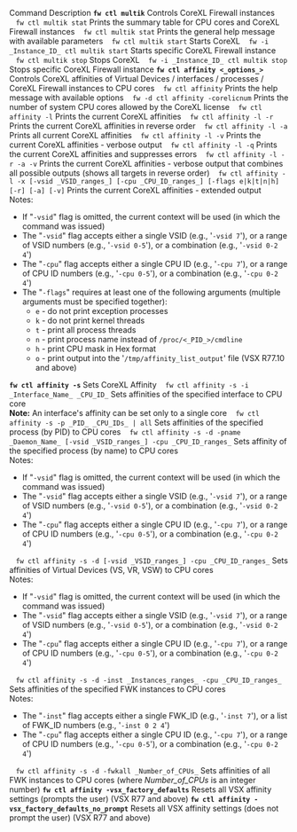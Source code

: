 Command Description **`fw ctl multik`** Controls CoreXL Firewall instances    `fw ctl multik stat` Prints the summary table for CPU cores and CoreXL Firewall instances    `fw ctl multik stat` Prints the general help message with available parameters    `fw ctl multik start` Starts CoreXL    `fw -i _Instance_ID_ ctl multik start` Starts specific CoreXL Firewall instance    `fw ctl multik stop` Stops CoreXL    `fw -i _Instance_ID_ ctl multik stop` Stops specific CoreXL Firewall instance **`fw ctl affinity <_options_>`** Controls CoreXL affinities of Virtual Devices / interfaces / processes / CoreXL Firewall instances to CPU cores    `fw ctl affinity` Prints the help message with available options    `fw -d ctl affinity -corelicnum` Prints the number of system CPU cores allowed by the CoreXL license    `fw ctl affinity -l` Prints the current CoreXL affinities    `fw ctl affinity -l -r` Prints the current CoreXL affinities in reverse order    `fw ctl affinity -l -a` Prints all current CoreXL affinities    `fw ctl affinity -l -v` Prints the current CoreXL affinities - verbose output    `fw ctl affinity -l -q` Prints the current CoreXL affinities and suppresses errors    `fw ctl affinity -l -r -a -v` Prints the current CoreXL affinities - verbose output that combines all possible outputs (shows all targets in reverse order)    `fw ctl affinity -l -x [-vsid _VSID_ranges_] [-cpu _CPU_ID_ranges_] [-flags e|k|t|n|h] [-r] [-a] [-v]` Prints the current CoreXL affinities - extended output  
Notes:  

-   If "`-vsid`" flag is omitted, the current context will be used (in which the command was issued)
-   The "`-vsid`" flag accepts either a single VSID (e.g., '`-vsid 7`'), or a range of VSID numbers (e.g., '`-vsid 0-5`'), or a combination (e.g., '`-vsid 0-2 4`')
-   The "`-cpu`" flag accepts either a single CPU ID (e.g., '`-cpu 7`'), or a range of CPU ID numbers (e.g., '`-cpu 0-5`'), or a combination (e.g., '`-cpu 0-2 4`')
-   The "`-flags`" requires at least one of the following arguments (multiple arguments must be specified together):
    -   `e` - do not print exception processes
    -   `k` - do not print kernel threads
    -   `t` - print all process threads
    -   `n` - print process name instead of `/proc/<_PID_>/cmdline`
    -   `h` - print CPU mask in Hex format
    -   `o` - print output into the '`/tmp/affinity_list_output`' file (VSX R77.10 and above)

**`fw ctl affinity -s`** Sets CoreXL Affinity    `fw ctl affinity -s -i _Interface_Name_ _CPU_ID_` Sets affinities of the specified interface to CPU core  
**Note:** An interface's affinity can be set only to a single core    `fw ctl affinity -s -p _PID_ _CPU_IDs_ | all` Sets affinities of the specified process (by PID) to CPU cores    `fw ctl affinity -s -d -pname _Daemon_Name_ [-vsid _VSID_ranges_] -cpu _CPU_ID_ranges_` Sets affinity of the specified process (by name) to CPU cores  
Notes:  

-   If "`-vsid`" flag is omitted, the current context will be used (in which the command was issued)
-   The "`-vsid`" flag accepts either a single VSID (e.g., '`-vsid 7`'), or a range of VSID numbers (e.g., '`-vsid 0-5`'), or a combination (e.g., '`-vsid 0-2 4`')
-   The "`-cpu`" flag accepts either a single CPU ID (e.g., '`-cpu 7`'), or a range of CPU ID numbers (e.g., '`-cpu 0-5`'), or a combination (e.g., '`-cpu 0-2 4`')

   `fw ctl affinity -s -d [-vsid _VSID_ranges_] -cpu _CPU_ID_ranges_` Sets affinities of Virtual Devices (VS, VR, VSW) to CPU cores  
Notes:  

-   If "`-vsid`" flag is omitted, the current context will be used (in which the command was issued)
-   The "`-vsid`" flag accepts either a single VSID (e.g., '`-vsid 7`'), or a range of VSID numbers (e.g., '`-vsid 0-5`'), or a combination (e.g., '`-vsid 0-2 4`')
-   The "`-cpu`" flag accepts either a single CPU ID (e.g., '`-cpu 7`'), or a range of CPU ID numbers (e.g., '`-cpu 0-5`'), or a combination (e.g., '`-cpu 0-2 4`')

   `fw ctl affinity -s -d -inst _Instances_ranges_ -cpu _CPU_ID_ranges_` Sets affinities of the specified FWK instances to CPU cores  
Notes:  

-   The "`-inst`" flag accepts either a single FWK\_ID (e.g., '`-inst 7`'), or a list of FWK\_ID numbers (e.g., '`-inst 0 2 4`')
-   The "`-cpu`" flag accepts either a single CPU ID (e.g., '`-cpu 7`'), or a range of CPU ID numbers (e.g., '`-cpu 0-5`'), or a combination (e.g., '`-cpu 0-2 4`')

   `fw ctl affinity -s -d -fwkall _Number_of_CPUs_` Sets affinities of all FWK instances to CPU cores (where _Number\_of\_CPUs_ is an integer number) **`fw ctl affinity -vsx_factory_defaults`** Resets all VSX affinity settings (prompts the user) (VSX R77 and above) **`fw ctl affinity -vsx_factory_defaults_no_prompt`** Resets all VSX affinity settings (does not prompt the user) (VSX R77 and above)